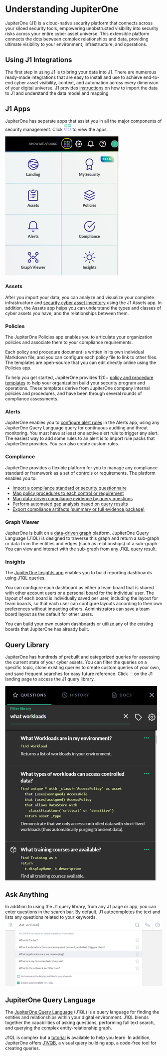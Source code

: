 # Understanding JupiterOne

JupiterOne (J1) is a cloud-native security platform that connects across your siloed security tools, empowering unobstructed visibility into security risks across your entire cyber asset universe. This extensible platform connects the dots between complex relationships and data, providing ultimate visibility to your environment, infrastructure, and operations.

## Using J1 Integrations

The first step in using J1 is to bring your data into J1. There are numerous ready-made integrations that are easy to install and use to achieve end-to-end cyber asset visibility, context, and automation across every dimension of your digital universe. J1 provides [instructions](./configure-integrations.md) on how  to import the data to J1 and understand the data model and mapping.

## J1 Apps

JupiterOne has separate apps that assist you in all the major components of security management. Click ![](../assets/icons/apps.png) to view the apps.

![](../assets/jl-apps.png)

### Assets

After you import your data, you can analyze and visualize your complete infrastructure and [security cyber asset inventory](../asset-management/asset-inventory-filters.md) using the J1 Assets app. In addition, the Assets app helps you can understand the types and classes of cyber assets you have, and the relationships between them. 

### Policies

The JupiterOne Policies app enables you to articulate your organization policies and associate them to your compliance requirements. 

Each policy and procedure document is written in its own individual Markdown file, and you can configure each policy file to link to other files. The templates are open-source that you can edit directly online using the Policies app.

To help you get started, JupiterOne provides 120+ [policy and procedure templates](../compliance_and-reporting/policies-app.md) to help your organization build your security program and operations. These templates derive from JupiterOne company internal policies and procedures, and have been through several rounds of compliance assessments.

### Alerts

JupiterOne enables you to [configure alert rules](../security-operations/manage-alerts.md) in the Alerts app, using any JupiterOne Query Language query for continuous auditing and threat monitoring. You must have at least one active alert rule to trigger any alert. The easiest way to add some rules to an alert is to import rule packs that JupiterOne provides. You can also create custom rules.  

### Compliance

JupiterOne provides a flexible platform for you to manage any compliance standard or framework as a set of controls or requirements. The platform enables you to:

- [Import a compliance standard or security questionnaire](../compliance_and-reporting/compliance-import.md)
- [Map policy procedures to each control or requirement](../compliance_and-reporting/compliance-mapping-policies.md)
- [Map data-driven compliance evidence by query questions](../compliance_and-reporting/compliance-mapping-evidence.md)
- [Perform automated gap analysis based on query results](../compliance_and-reporting/compliance-gap-analysis.md)
- [Export compliance artifacts (summary or full evidence package)](../compliance_and-reporting/compliance-export.md)

### Graph Viewer

JupiterOne is built on a [data-driven graph](./quickstart-graph.md) platform. JupiterOne Query Language (J1QL) is designed to traverse this graph and return a sub-graph or data from the entities and edges (such as relationships) of a sub-graph. You can view and interact with the sub-graph from any J1QL query result.

### Insights

The [JupiterOne Insights app](../compliance_and-reporting/insights-dashboards.md) enables you to build reporting dashboards using J1QL queries.

You can configure each dashboard as either a team board that is shared with other account users or a personal board for the individual user. The layout of each board is individually saved per user, including the layout for team boards, so that each user can configure layouts according to their own preferences without impacting others. Administrators can save a team board layout as the default for other users.

You can build your own custom dashboards or utilize any of the existing boards that JupiterOne has already built.

## Query Library

JupiterOne has hundreds of prebuilt and categorized queries for assessing the current state of your cyber assets. You can filter the queries on a specific topic, clone existing queries to create custom queries of your own, and save frequent searches for easy future reference. Click ![](../assets/icons/query-library.png)on the J1 landing page to access the J1 query library.

 ![](../assets/j1-query-library.png)

## Ask Anything

In addition to using the J1 query library, from any J1 page or app, you can enter questions in the search bar. By default, J1 autocompletes the text and lists any questions related to your keywords. ![](../assets/j1-ask-anything.png)

## JupiterOne Query Language

The [JupiterOne Query Language](../jupiterOne-query-language_(J1QL)/jupiterOne-query-language.md) (J1QL) is a query language for finding the entities and relationships within your digital environment. J1QL blends together the capabilities of asking questions, performing full text search, and querying the complex entity-relationship graph.

J1QL is complex but a [tutorial](../jupiterOne-query-language_(J1QL)/tutorial-j1ql.md) is available to help you learn. In addition, JupiterOne offers [J1VQB](../jupiterOne-query-language_(J1QL)/j1-vqb.md), a visual query building app, a code-free tool for creating queries.


